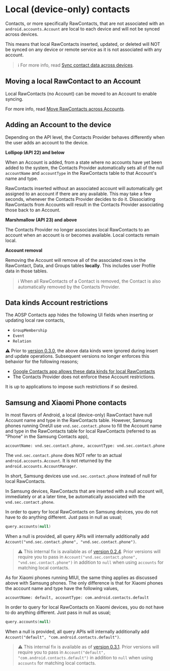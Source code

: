 # Local (device-only) contacts

Contacts, or more specifically RawContacts, that are not associated with an
`android.accounts.Account` are local to each device and will not be synced across devices.

This means that local RawContacts inserted, updated, or deleted will NOT be synced on any device or
remote service as it is not associated with any account.

> ℹ️ For more info, read [Sync contact data across devices](./../entities/sync-contact-data.md).

## Moving a local RawContact to an Account

Local RawContacts (no Account) can be moved to an Account to enable syncing.

For more info, read [Move RawContacts across Accounts](./../accounts/move-raw-contacts-across-accounts.md).

## Adding an Account to the device

Depending on the API level, the Contacts Provider behaves differently when the user adds an account
to the device.

**Lollipop (API 22) and below**

When an Account is added, from a state where no accounts have yet been added to the system, the
Contacts Provider automatically sets all of the null `accountName` and `accountType` in the
RawContacts table to that Account's name and type.

RawContacts inserted without an associated account will automatically get assigned to an account if
there are any available. This may take a few seconds, whenever the Contacts Provider decides to do
it. Dissociating RawContacts from Accounts will result in the Contacts Provider associating those
back to an Account.

**Marshmallow (API 23) and above**

The Contacts Provider no longer associates local RawContacts to an account when an account is or
becomes available. Local contacts remain local.

**Account removal**

Removing the Account will remove all of the associated rows in the RawContact, Data, and Groups 
tables **locally**. This includes user Profile data in those tables.

> ℹ️ When all RawContacts of a Contact is removed, the Contact is also automatically removed by the 
> Contacts Provider.

## Data kinds Account restrictions

The AOSP Contacts app hides the following UI fields when inserting or updating local raw contacts,

- `GroupMembership`
- `Event`
- `Relation`

⚠️ Prior to [version 0.3.0](https://github.com/vestrel00/contacts-android/releases/tag/0.3.0), the 
above data kinds were ignored during insert and update operations. Subsequent versions no longer 
enforces this behavior for the following reasons;

- [Google Contacts app allows these data kinds for local RawContacts](https://github.com/vestrel00/contacts-android/issues/167)
- The Contacts Provider does not enforce these Account restrictions. 

It is up to applications to impose such restrictions if so desired.

## Samsung and Xiaomi Phone contacts

In most flavors of Android, a local (device-only) RawContact have null Account name and type in
the RawContacts table. However, Samsung phones running OneUI use `vnd.sec.contact.phone` to fill the
Account name and type in the RawContacts table for local RawContacts (referred to as "Phone" in the 
Samsung Contacts app),

```
accountName: vnd.sec.contact.phone, accountType: vnd.sec.contact.phone
```

The `vnd.sec.contact.phone` does NOT refer to an actual `android.accounts.Account`. It is not 
returned by the `android.accounts.AccountManager`. 

In short, Samsung devices use `vnd.sec.contact.phone` instead of null for local RawContacts.

In Samsung devices, RawContacts that are inserted with a null account will, immediately or at a 
later time, be automatically associated with the `vnd.sec.contact.phone`.

In order to query for local RawContacts on Samsung devices, you do not have to do anything 
different. Just pass in null as usual;

```kotlin
query.accounts(null)
```

When a null is provided, all query APIs will internally additionally add 
`Account("vnd.sec.contact.phone", "vnd.sec.contact.phone")`.

> ⚠️ This internal fix is available as of [version 0.2.4](https://github.com/vestrel00/contacts-android/releases/tag/0.2.4).
> Prior versions will require you to pass in `Account("vnd.sec.contact.phone", "vnd.sec.contact.phone")`
> in addition to `null` when using `accounts` for matching local contacts.

As for Xiaomi phones running MIUI, the same thing applies as discussed above with Samsung phones.
The only difference is that for Xiaomi phones the account name and type have the following values,

```
accountName: default, accountType: com.android.contacts.default
```

In order to query for local RawContacts on Xiaomi devices, you do not have to do anything
different. Just pass in null as usual;

```kotlin
query.accounts(null)
```

When a null is provided, all query APIs will internally additionally add
`Account("default", "com.android.contacts.default")`.

> ⚠️ This internal fix is available as of [version 0.3.1](https://github.com/vestrel00/contacts-android/discussions/288).
> Prior versions will require you to pass in `Account("default", "com.android.contacts.default")`
> in addition to `null` when using `accounts` for matching local contacts.